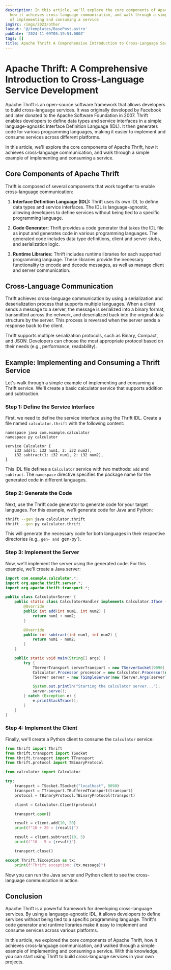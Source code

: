 ```yaml
---
description: In this article, we'll explore the core components of Apache Thrift,
  how it achieves cross-language communication, and walk through a simple example
  of implementing and consuming a service
imgSrc: /imgs/2023/other
layout: '@/templates/BasePost.astro'
pubDate: '2024-11-09T05:19:51.000Z'
tags: []
title: Apache Thrift A Comprehensive Introduction to Cross-Language Service Development
---
```


# Apache Thrift: A Comprehensive Introduction to Cross-Language Service Development

Apache Thrift is an open-source software framework that allows developers to build cross-language services. It was originally developed by Facebook and later donated to the Apache Software Foundation in 2007. Thrift enables developers to define data types and service interfaces in a simple language-agnostic Interface Definition Language (IDL). It then generates code for various programming languages, making it easier to implement and consume services across different platforms.

In this article, we'll explore the core components of Apache Thrift, how it achieves cross-language communication, and walk through a simple example of implementing and consuming a service.

## Core Components of Apache Thrift

Thrift is composed of several components that work together to enable cross-language communication:

1. **Interface Definition Language (IDL):** Thrift uses its own IDL to define data types and service interfaces. The IDL is language-agnostic, allowing developers to define services without being tied to a specific programming language.

2. **Code Generator:** Thrift provides a code generator that takes the IDL file as input and generates code in various programming languages. The generated code includes data type definitions, client and server stubs, and serialization logic.

3. **Runtime Libraries:** Thrift includes runtime libraries for each supported programming language. These libraries provide the necessary functionality to encode and decode messages, as well as manage client and server communication.

## Cross-Language Communication

Thrift achieves cross-language communication by using a serialization and deserialization process that supports multiple languages. When a client sends a message to a server, the message is serialized into a binary format, transmitted across the network, and deserialized back into the original data structure by the server. This process is reversed when the server sends a response back to the client.

Thrift supports multiple serialization protocols, such as Binary, Compact, and JSON. Developers can choose the most appropriate protocol based on their needs (e.g., performance, readability).

## Example: Implementing and Consuming a Thrift Service

Let's walk through a simple example of implementing and consuming a Thrift service. We'll create a basic calculator service that supports addition and subtraction.

### Step 1: Define the Service Interface

First, we need to define the service interface using the Thrift IDL. Create a file named `calculator.thrift` with the following content:

```thrift
namespace java com.example.calculator
namespace py calculator

service Calculator {
    i32 add(1: i32 num1, 2: i32 num2),
    i32 subtract(1: i32 num1, 2: i32 num2),
}
```

This IDL file defines a `Calculator` service with two methods: `add` and `subtract`. The `namespace` directive specifies the package name for the generated code in different languages.

### Step 2: Generate the Code

Next, use the Thrift code generator to generate code for your target languages. For this example, we'll generate code for Java and Python:

```sh
thrift --gen java calculator.thrift
thrift --gen py calculator.thrift
```

This will generate the necessary code for both languages in their respective directories (e.g., `gen- and `gen-py`).

### Step 3: Implement the Server

Now, we'll implement the server using the generated code. For this example, we'll create a Java server:

```java
import com.example.calculator.*;
import org.apache.thrift.server.*;
import org.apache.thrift.transport.*;

public class CalculatorServer {
    public static class CalculatorHandler implements Calculator.Iface {
        @Override
        public int add(int num1, int num2) {
            return num1 + num2;
        }

        @Override
        public int subtract(int num1, int num2) {
            return num1 - num2;
        }
    }

    public static void main(String[] args) {
        try {
            TServerTransport serverTransport = new TServerSocket(9090);
            Calculator.Processor processor = new Calculator.Processor(new CalculatorHandler());
            TServer server = new TSimpleServer(new TServer.Args(serverTransport).processor(processor));

            System.out.println("Starting the calculator server...");
            server.serve();
        } catch (Exception e) {
            e.printStackTrace();
        }
    }
}
```

### Step 4: Implement the Client

Finally, we'll create a Python client to consume the `Calculator` service:

```python
from thrift import Thrift
from thrift.transport import TSocket
from thrift.transport import TTransport
from thrift.protocol import TBinaryProtocol

from calculator import Calculator

try:
    transport = TSocket.TSocket("localhost", 9090)
    transport = TTransport.TBufferedTransport(transport)
    protocol = TBinaryProtocol.TBinaryProtocol(transport)

    client = Calculator.Client(protocol)

    transport.open()

    result = client.add(10, 20)
    print(f"10 + 20 = {result}")

    result = client.subtract(10, 5)
    print(f"10 - 5 = {result}")

    transport.close()

except Thrift.TException as tx:
    print(f"Thrift exception: {tx.message}")

```

Now you can run the Java server and Python client to see the cross-language communication in action.

## Conclusion

Apache Thrift is a powerful framework for developing cross-language services. By using a language-agnostic IDL, it allows developers to define services without being tied to a specific programming language. Thrift's code generator and runtime libraries make it easy to implement and consume services across various platforms.

In this article, we explored the core components of Apache Thrift, how it achieves cross-language communication, and walked through a simple example of implementing and consuming a service. With this knowledge, you can start using Thrift to build cross-language services in your own projects.